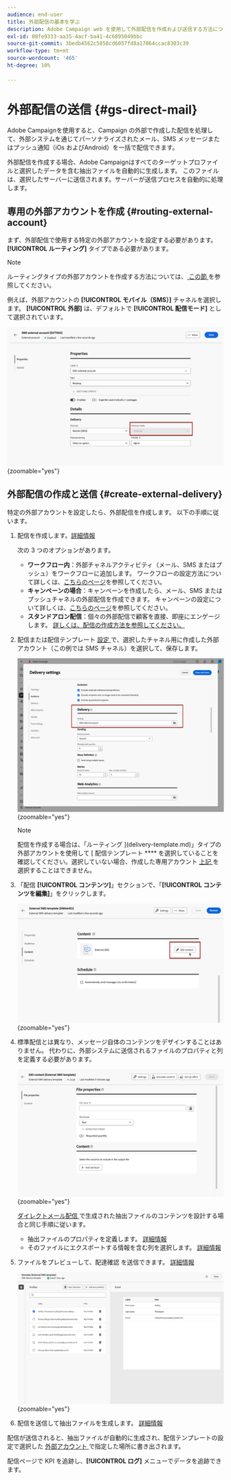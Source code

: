 ```yaml
---
audience: end-user
title: 外部配信の基本を学ぶ
description: Adobe Campaign web を使用して外部配信を作成および送信する方法について説明します
exl-id: 08fe9333-aa35-4acf-ba41-4c6895049bbc
source-git-commit: 3bedb4562c5858cd6057fd8a17064ccac8303c39
workflow-type: tm+mt
source-wordcount: '465'
ht-degree: 10%

---
```


# 外部配信の送信 {#gs-direct-mail}

Adobe Campaignを使用すると、Campaign の外部で作成した配信を処理して、外部システムを通じてパーソナライズされたメール、SMS メッセージまたはプッシュ通知（iOs およびAndroid）を一括で配信できます。

<!--The supported channels are Email, Mobile (SMS), and Push (iOs and Android).-->

外部配信を作成する場合、Adobe Campaignはすべてのターゲットプロファイルと選択したデータを含む抽出ファイルを自動的に生成します。 このファイルは、選択したサーバーに送信されます。サーバーが送信プロセスを自動的に処理します。

## 専用の外部アカウントを作成 {#routing-external-account}

まず、外部配信で使用する特定の外部アカウントを設定する必要があります。 **[!UICONTROL ルーティング]** タイプである必要があります。

>[!NOTE]
>
>ルーティングタイプの外部アカウントを作成する方法については、[ この節 ](../administration/external-account.md#routing) を参照してください。

例えば、外部アカウントの **[!UICONTROL モバイル（SMS）]** チャネルを選択します。 **[!UICONTROL 外部]** は、デフォルトで **[!UICONTROL 配信モード]** として選択されています。

![](../administration/assets/external-account-delivery-mode.png){zoomable="yes"}

## 外部配信の作成と送信 {#create-external-delivery}

特定の外部アカウントを設定したら、外部配信を作成します。 以下の手順に従います。

1. 配信を作成します。[詳細情報](create-deliveries.md)

   次の 3 つのオプションがあります。

   * **ワークフロー内**：外部チャネルアクティビティ（メール、SMS またはプッシュ）をワークフローに追加します。 ワークフローの設定方法について詳しくは、[こちらのページ](../workflows/gs-workflow-creation.md)を参照してください。
   * **キャンペーンの場合**：キャンペーンを作成したら、メール、SMS またはプッシュチャネルの外部配信を作成できます。 キャンペーンの設定について詳しくは、[こちらのページ](../campaigns/gs-campaigns.md)を参照してください。
   * **スタンドアロン配信**：個々の外部配信で顧客を直接、即座にエンゲージします。 [詳しくは、配信の作成方法を参照してください。](../msg/gs-deliveries.md)

1. 配信または配信テンプレート [ 設定 ](../advanced-settings/delivery-settings.md) で、選択したチャネル用に作成した外部アカウント（この例では SMS チャネル）を選択して、保存します。

   ![](assets/external-delivery-routing.png){zoomable="yes"}

   >[!NOTE]
   >
   >配信を作成する場合は、「ルーティング ](delivery-template.md)」タイプの外部アカウントを使用して [ 配信テンプレート **** を選択していることを確認してください。選択していない場合、作成した専用アカウント [ 上記 ](#routing-external-account) を選択することはできません。

1. 「配信 **[!UICONTROL コンテンツ]**」セクションで、「**[!UICONTROL コンテンツを編集]**」をクリックします。

   ![](assets/external-delivery-edit-content.png){zoomable="yes"}

1. 標準配信とは異なり、メッセージ自体のコンテンツをデザインすることはありません。 代わりに、外部システムに送信されるファイルのプロパティと列を定義する必要があります。

   ![](assets/external-delivery-file-properties.png){zoomable="yes"}

   [ ダイレクトメール配信 ](../direct-mail/content-direct-mail.md) で生成された抽出ファイルのコンテンツを設計する場合と同じ手順に従います。

   * 抽出ファイルのプロパティを定義します。 [詳細情報](../direct-mail/content-direct-mail.md#properties)
   * そのファイルにエクスポートする情報を含む列を選択します。 [詳細情報](../direct-mail/content-direct-mail.md#content)

1. ファイルをプレビューして、配達確認 <!--not in UI right now - to check--> を送信できます。 [詳細情報](../direct-mail/send-direct-mail.md#preview-dm)

   ![](assets/external-delivery-simulate.png){zoomable="yes"}

1. 配信を送信して抽出ファイルを生成します。 [詳細情報](../direct-mail/send-direct-mail.md#send-dm)

配信が送信されると、抽出ファイルが自動的に生成され、配信テンプレートの設定で選択した [ 外部アカウント ](../administration/external-account.md#create-ext-account) で指定した場所に書き出されます。

配信ページで KPI を追跡し、**[!UICONTROL ログ]** メニューでデータを追跡できます。
